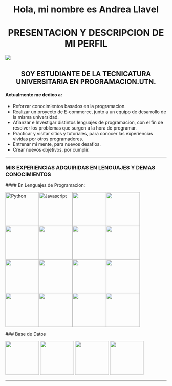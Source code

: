 <h1 align="center">Hola, mi nombre es Andrea Llavel </h1>
<h1 align="center"> PRESENTACION Y DESCRIPCION DE MI PERFIL</h1>
<p align="left"><img src="https://img.shields.io/badge/STATUS-EN%DESARROLLO-green"></p>

 <h2 align="center"> SOY ESTUDIANTE DE LA TECNICATURA UNIVERSITARIA EN PROGRAMACION.UTN.</h2>

 #### Actualmente me dedico a:
 - Reforzar conocimientos basados en la programacion.
 - Realizar un proyecto de E-commerce, junto a un equipo de desarrollo de la misma universidad.
 - Afianzar e Investigar distintos lenguajes de programacion, con el fin de resolver los problemas que surgen a la hora de programar.
 - Practicar y visitar sitios y tutoriales, para conocer las experiencias vividas por otros programadores.
 - Entrenar mi mente, para nuevos desafios.
 - Crear nuevos objetivos, por cumplir.
<hr>
<h3> MIS EXPERIENCIAS ADQUIRIDAS EN LENGUAJES Y DEMAS CONOCIMIENTOS </h3>
#### En Lenguajes de Programacion:

<p align="left"><img src="https://github.com/AndreaLlavel/AndreaLlavel/assets/112596102/604d3e5e-2b80-44d2-b852-a4b360c39b5a" alt="Python" width="105" height="105"/><img src="https://github.com/AndreaLlavel/AndreaLlavel/assets/112596102/ed1665be-d91e-44fd-acf6-d3b42c647817" alt="Javascript" width="105" height="105"/><img src="https://github.com/AndreaLlavel/AndreaLlavel/assets/112596102/3c45bfb6-357b-4d08-a2a4-b0bca3df3542" alt="" width="105" height="105"/><img src="https://github.com/AndreaLlavel/AndreaLlavel/assets/112596102/b334d2ee-96ab-4536-bf2f-8c8563835324" alt="" width="105" height="105"/><img src="https://github.com/AndreaLlavel/AndreaLlavel/assets/112596102/b19dd6af-5604-4140-88d3-ea7df7164efb" alt="" width="105" height="105"/><img src="https://github.com/AndreaLlavel/AndreaLlavel/assets/112596102/842f7866-29b6-4594-acbe-aecac6bf7d5e" alt="" width="105" height="105"/><img src="https://github.com/AndreaLlavel/AndreaLlavel/assets/112596102/5fde43a8-ab61-4163-8404-6ea0df3e814f" alt="" width="105" height="105"/><img src="https://github.com/AndreaLlavel/AndreaLlavel/assets/112596102/1c104d2f-3a9b-4f0a-a4d7-14bbed10bab1" alt="" width="105" height="105"/><img
src="https://github.com/AndreaLlavel/AndreaLlavel/assets/112596102/ec8a9a09-23cf-40b4-9c8e-ad0d4ba3c535" alt="" width="105" height="105"/><img
src="https://github.com/AndreaLlavel/AndreaLlavel/assets/112596102/05aeac21-20a2-4d7b-b849-f497f861f4d7" alt="" width="105" height="105"/><img
src="https://github.com/AndreaLlavel/AndreaLlavel/assets/112596102/e78c94b3-88f6-4257-a6a5-c60d78c9e520" alt="" width="105" height="105"/><img
src="https://github.com/AndreaLlavel/AndreaLlavel/assets/112596102/45777276-3c3b-4992-92a7-635ce79b2cb1" alt="" width="105" height="105"/><img
src="https://github.com/AndreaLlavel/AndreaLlavel/assets/112596102/66de88d4-7bf2-4879-91ad-5b5ef9167812" alt="" width="105" height="105"/><img
src="https://github.com/AndreaLlavel/AndreaLlavel/assets/112596102/36d9b8b4-2a9c-40d6-8c30-5fb599c839a0" alt="" width="105" height="105"/><img src="https://github.com/AndreaLlavel/AndreaLlavel/assets/112596102/312b0828-43f5-45dc-8ab7-ba8b0ee0797e" alt="" width="105" height="105"/><img src="https://github.com/AndreaLlavel/AndreaLlavel/assets/112596102/11b9f695-c09c-4198-a52c-9b0274e7c533" alt="" width="105" height="105"/></p>
### Base de Datos
<p>
<img src="https://github.com/AndreaLlavel/AndreaLlavel/assets/112596102/a61bfcbb-0adc-40ab-8fe9-8bf244f919d0" alt="" width="105" height="105"/>
<img src="https://github.com/AndreaLlavel/AndreaLlavel/assets/112596102/dbb108e6-acd4-4446-be11-5074f270f464" alt="" width="105" height="105"/>
<img src="https://github.com/AndreaLlavel/AndreaLlavel/assets/112596102/4a294a6a-bd46-4214-900d-26a82569ea72" alt="" width="105" height="105"/>                                           <img src="https://github.com/AndreaLlavel/AndreaLlavel/assets/112596102/b646fdd0-4f72-432a-ae71-d8c9310a418a" alt="" width="105" height="105"/>                                           </p>                                                                                                                                                                                                                                                                                                                                                                                                                                                                                                                                                                                                                                                                                                                                                                                                                                                                                                                                                                                                                                                                                                                                                                                                                                                                                                                                                                                                                                                                                                                                                                                                                                                                                                                             
                                                                                                                                                                                                                                                                                                                                                                                                                                                                                                                                                                                                                                                                                                                                                                                                                                                                                                                                                                                                                                                                                                                                                                                                                                                                                                                                                                                                                                                                                                                                                                                                                                                                                                                                                                                                           
<hr>










 

